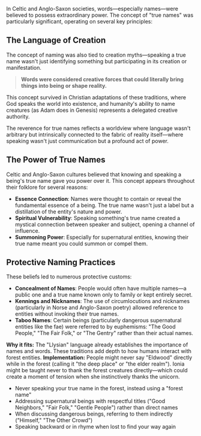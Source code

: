 In Celtic and Anglo-Saxon societies, words—especially names—were believed to possess extraordinary power. The concept of "true names" was particularly significant, operating on several key principles:

## The Language of Creation

The concept of naming was also tied to creation myths—speaking a true name wasn't just identifying something but participating in its creation or manifestation.

> **Words were considered creative forces that could literally bring things into being or shape reality.**

This concept survived in Christian adaptations of these traditions, where God speaks the world into existence, and humanity's ability to name creatures (as Adam does in Genesis) represents a delegated creative authority.

The reverence for true names reflects a worldview where language wasn't arbitrary but intrinsically connected to the fabric of reality itself—where speaking wasn't just communication but a profound act of power.

## The Power of True Names

Celtic and Anglo-Saxon cultures believed that knowing and speaking a being's true name gave you power over it. This concept appears throughout their folklore for several reasons:

- **Essence Connection**: Names were thought to contain or reveal the fundamental essence of a being. The true name wasn't just a label but a distillation of the entity's nature and power.
- **Spiritual Vulnerability**: Speaking something's true name created a mystical connection between speaker and subject, opening a channel of influence.
- **Summoning Power**: Especially for supernatural entities, knowing their true name meant you could summon or compel them.

## Protective Naming Practices

These beliefs led to numerous protective customs:

- **Concealment of Names**: People would often have multiple names—a public one and a true name known only to family or kept entirely secret.
- **Kennings and Nicknames**: The use of circumlocutions and nicknames (particularly in Norse and Anglo-Saxon poetry) allowed reference to entities without invoking their true names.
- **Taboo Names**: Certain beings (particularly dangerous supernatural entities like the fae) were referred to by euphemisms: "The Good People," "The Fair Folk," or "The Gentry" rather than their actual names.


**Why it fits:** The "Llysian" language already establishes the importance of names and words. These traditions add depth to how humans interact with forest entities. **Implementation:** People might never say "Eldwood" directly while in the forest (calling it "the deep place" or "the elder realm"). Ionia might be taught never to thank the forest creatures directly—which could create a moment of tension when she instinctively thanks the unicorn.

- Never speaking your true name in the forest, instead using a "forest name"
- Addressing supernatural beings with respectful titles ("Good Neighbors," "Fair Folk," "Gentle People") rather than direct names
- When discussing dangerous beings, referring to them indirectly ("Himself," "The Other Crowd")
- Speaking backward or in rhyme when lost to find your way again